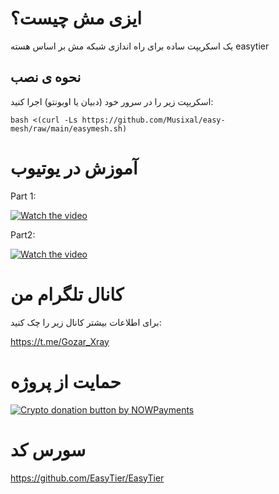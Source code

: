 # ایزی مش چیست؟

یک اسکریپت ساده برای راه اندازی شبکه مش بر اساس هسته easytier

## نحوه ی نصب


اسکریپت زیر را در سرور خود (دبیان یا اوبونتو) اجرا کنید:

```
bash <(curl -Ls https://github.com/Musixal/easy-mesh/raw/main/easymesh.sh)
```

# آموزش در یوتیوب

Part 1:

[![Watch the video](https://i.ytimg.com/vi/6U0c3gTxdU8/sddefault.jpg)](https://www.youtube.com/watch?v=6U0c3gTxdU8)

Part2:

[![Watch the video](https://i.ytimg.com/vi/-1uZTIiyts8/sddefault.jpg)](https://www.youtube.com/watch?v=-1uZTIiyts8)



# کانال تلگرام من
برای اطلاعات بیشتر کانال زیر را چک کنید:

https://t.me/Gozar_Xray



 # حمایت از پروژه


   <a href="https://nowpayments.io/donation?api_key=6Z16MRY-AF14Y8T-J24TXVS-00RDKK7&source=lk_donation&medium=referral" target="_blank">
     <img src="https://nowpayments.io/images/embeds/donation-button-white.svg" alt="Crypto donation button by NOWPayments">
    </a>

        
# سورس کد

https://github.com/EasyTier/EasyTier
